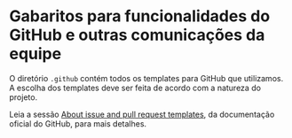 # Gabaritos para funcionalidades do GitHub e outras comunicações da equipe


O diretório `.github` contém todos os templates para GitHub que utilizamos. 
A escolha dos templates deve ser feita de acordo com a natureza do projeto.

Leia a sessão [About issue and pull request templates](https://help.github.com/en/articles/about-issue-and-pull-request-templates),
da documentação oficial do GitHub, para mais detalhes.


